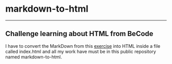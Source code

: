 # markdown-to-html

---

## Challenge learning about HTML from BeCode 

I have to convert the MarkDown from this [exercise](https://github.com/Mirodeon/markdown-challenge) into HTML inside a file called index.html and all my work have must be in this public repository named markdown-to-html.
